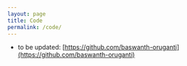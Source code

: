```yaml
---
layout: page
title: Code
permalink: /code/
---
```


* to be updated: [https://github.com/baswanth-oruganti](https://github.com/baswanth-oruganti)
